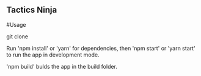 ## Tactics Ninja

#Usage

git clone <this-repo>

Run 'npm install' or 'yarn' for dependencies, then 'npm start' or 'yarn start' to run the app in development mode. 

'npm build' bulds the app in the build folder.
